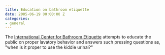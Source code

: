 ```yaml
---
title: Education on bathroom etiquette
date: 2005-06-19 00:00:00 Z
categories:
- general
---
```


The [International Center for Bathroom Etiquette](http://www.icbe.org/icbe.shtml) attempts to educate the public on proper lavatory behavior and answers such pressing questions as, "when is it proper to use the kiddie urinal?"

